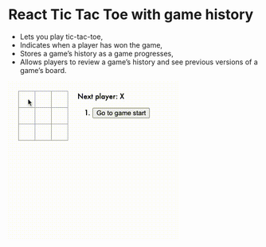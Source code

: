 # React Tic Tac Toe with game history

- Lets you play tic-tac-toe,
- Indicates when a player has won the game,
- Stores a game’s history as a game progresses,
- Allows players to review a game’s history and see  previous versions of a game’s board.

![React Tic Tac Toe with game history](assets/tic.gif)